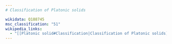 ```yaml
---
# Classification of Platonic solids

wikidata: Q188745
msc_classification: "51"
wikipedia_links:
  - "[[Platonic solid#Classification|Classification of Platonic solids]]"
---
```

